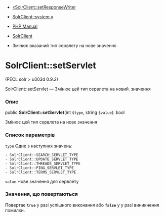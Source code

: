 - [«SolrClient::setResponseWriter](solrclient.setresponsewriter.md)
- [SolrClient::system »](solrclient.system.md)

- [PHP Manual](index.md)
- [SolrClient](class.solrclient.md)
- Змінює вказаний тип сервлету на нове значення

# SolrClient::setServlet

(PECL solr \> u003d 0.9.2)

SolrClient::setServlet — Змінює цей тип сервлета на новий.
значення

### Опис

public **SolrClient::setServlet**(int `$type`, string `$value`): bool

Змінює цей тип сервлета на нове значення

### Список параметрів

`type`
Одне з наступних значень:

``` parameterscode
- SolrClient::SEARCH_SERVLET_TYPE
- SolrClient::UPDATE_SERVLET_TYPE
- SolrClient::THREADS_SERVLET_TYPE
- SolrClient::PING_SERVLET_TYPE
- SolrClient::TERMS_SERVLET_TYPE
````

`value`
Нове значення для сервлету

### Значення, що повертаються

Повертає **`true`** у разі успішного виконання або **`false`** у
у разі виникнення помилки.
